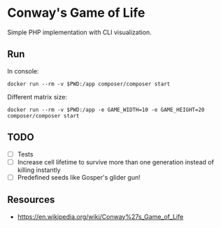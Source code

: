 Conway's Game of Life
=====================

Simple PHP implementation with CLI visualization.

## Run

In console:

`docker run --rm -v $PWD:/app composer/composer start`

Different matrix size:

`docker run --rm -v $PWD:/app -e GAME_WIDTH=10 -e GAME_HEIGHT=20 composer/composer start`

## TODO

- [ ] Tests
- [ ] Increase cell lifetime to survive more than one generation instead of killing instantly
- [ ] Predefined seeds like Gosper's glider gun!

## Resources

* https://en.wikipedia.org/wiki/Conway%27s_Game_of_Life

